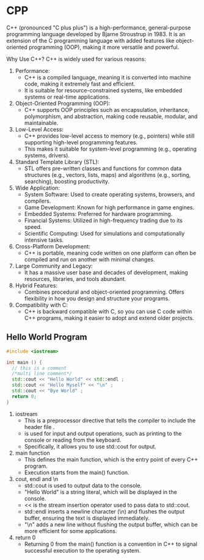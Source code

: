 # CPP
C++ (pronounced "C plus plus") is a high-performance, general-purpose programming language developed by Bjarne Stroustrup in 1983. It is an extension of the C programming language with added features like object-oriented programming (OOP), making it more versatile and powerful.<br>

Why Use C++?
C++ is widely used for various reasons:
1. Performance:
    * C++ is a compiled language, meaning it is converted into machine code, making it extremely fast and efficient.
    * It is suitable for resource-constrained systems, like embedded systems or real-time applications.
2. Object-Oriented Programming (OOP):
    * C++ supports OOP principles such as encapsulation, inheritance, polymorphism, and abstraction, making code reusable, modular, and maintainable.
3. Low-Level Access:
    * C++ provides low-level access to memory (e.g., pointers) while still supporting high-level programming features.
    * This makes it suitable for system-level programming (e.g., operating systems, drivers).
4. Standard Template Library (STL):
    * STL offers pre-written classes and functions for common data structures (e.g., vectors, lists, maps) and algorithms (e.g., sorting, searching), boosting productivity.
5. Wide Application:
    * System Software: Used to create operating systems, browsers, and compilers.
    * Game Development: Known for high performance in game engines.
    * Embedded Systems: Preferred for hardware programming.
    * Financial Systems: Utilized in high-frequency trading due to its speed.
    * Scientific Computing: Used for simulations and computationally intensive tasks.
6. Cross-Platform Development:
    * C++ is portable, meaning code written on one platform can often be compiled and run on another with minimal changes.
7. Large Community and Legacy:
    * It has a massive user base and decades of development, making resources, libraries, and tools abundant.
8. Hybrid Features:
    * Combines procedural and object-oriented programming.
Offers flexibility in how you design and structure your programs.
9. Compatibility with C:
    * C++ is backward compatible with C, so you can use C code within C++ programs, making it easier to adopt and extend older projects.

## Hello World Program

```cpp
#include <iostream>

int main () {
  // this is a comment
  /*multi line comment*/
  std::cout << "Hello World" << std::endl ;
  std::cout << "Hello Myself" << "\n" ;
  std::cout << "Bye World" ;
  return 0;
}
```

1. iostream
    * This is a preprocessor directive that tells the compiler to include the header file <iostream>.
    * <iostream> is used for input and output operations, such as printing to the console or reading from the keyboard.
    * Specifically, it allows you to use std::cout for output.
2. main function
    * This defines the main function, which is the entry point of every C++ program.
    * Execution starts from the main() function.
3. cout, endl and \n
    * std::cout is used to output data to the console.
    * "Hello World" is a string literal, which will be displayed in the console.
    * << is the stream insertion operator used to pass data to std::cout.
    * std::endl inserts a newline character (\n) and flushes the output buffer, ensuring the text is displayed immediately.
    * "\n" adds a new line without flushing the output buffer, which can be more efficient for some applications.
4. return 0
    * Returning 0 from the main() function is a convention in C++ to signal successful execution to the operating system.